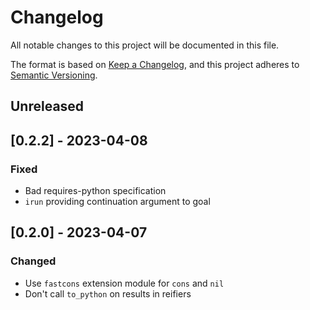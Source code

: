 # Changelog

All notable changes to this project will be documented in this file.

The format is based on [Keep a Changelog](https://keepachangelog.com/en/1.0.0/),
and this project adheres to [Semantic Versioning](https://semver.org/spec/v2.0.0.html).

## Unreleased

## [0.2.2] - 2023-04-08

### Fixed
- Bad requires-python specification
- `irun` providing continuation argument to goal

## [0.2.0] - 2023-04-07

### Changed

- Use `fastcons` extension module for `cons` and `nil`
- Don't call `to_python` on results in reifiers
